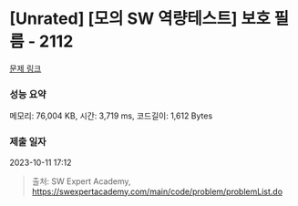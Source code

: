 # [Unrated] [모의 SW 역량테스트] 보호 필름 - 2112 

[문제 링크](https://swexpertacademy.com/main/code/problem/problemDetail.do?contestProbId=AV5V1SYKAaUDFAWu) 

### 성능 요약

메모리: 76,004 KB, 시간: 3,719 ms, 코드길이: 1,612 Bytes

### 제출 일자

2023-10-11 17:12



> 출처: SW Expert Academy, https://swexpertacademy.com/main/code/problem/problemList.do